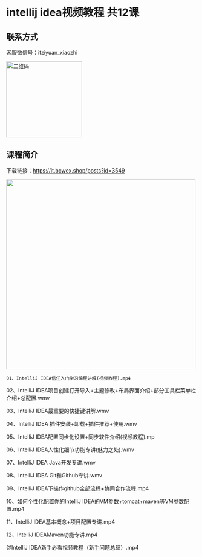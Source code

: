 # intellij idea视频教程 共12课

## 联系方式

客服微信号：itziyuan_xiaozhi

<img src="https://ziyuanyun.oss-cn-guangzhou.aliyuncs.com/common/20240614073449/666b82192834a.jpg" width="200" height="200" alt="二维码">

## 课程简介

下载链接：https://it.bcwex.shop/posts?id=3549

<img src="https://ziyuanyun.oss-cn-guangzhou.aliyuncs.com/yun/20240515185221/664493e554068.jpg" width="500" alt="">

  

    01、IntelliJ IDEA信任入门学习编程讲解(视频教程).mp4

 02、IntelliJ IDEA项目创建打开导入+主题修改+布局界面介绍+部分工具栏菜单栏介绍+总配置.wmv

 03、IntelliJ IDEA最重要的快捷键讲解.wmv

 04、IntelliJ IDEA 插件安装+卸载+插件推荐+使用.wmv

 05、IntelliJ IDEA配置同步化设置+同步软件介绍(视频教程).mp

 06、IntelliJ IDEA人性化细节功能专讲(魅力之处).wmv

 07、IntelliJ IDEA Java开发专讲.wmv

 08、IntelliJ IDEA Git和Github专讲.wmv

 09、IntelliJ IDEA下操作github全部流程+协同合作流程.mp4

 10、如何个性化配置你的IntelliJ IDEA的VM参数+tomcat+maven等VM参数配置.mp4

 11、IntelliJ IDEA基本概念+项目配置专讲.mp4

 12、IntelliJ IDEAMaven功能专讲.mp4

 @IntelliJ IDEA新手必看视频教程（新手问题总结）.mp4     